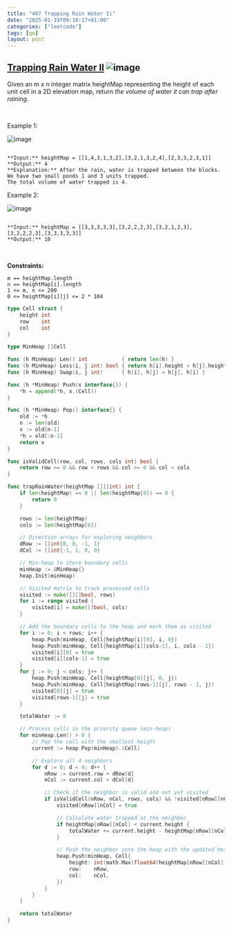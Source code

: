 ```yaml
---
title: "407 Trapping Rain Water Ii"
date: "2025-01-19T09:10:17+01:00"
categories: ["leetcode"]
tags: [go]
layout: post
---
```


## [Trapping Rain Water II](https://leetcode.com/problems/trapping-rain-water-ii) ![image](https://img.shields.io/badge/Difficulty-Hard-red)

Given an m x n integer matrix heightMap representing the height of each unit cell in a 2D elevation map, return *the volume of water it can trap after raining*.

 

Example 1:

![image](https://assets.leetcode.com/uploads/2021/04/08/trap1-3d.jpg)
```

**Input:** heightMap = [[1,4,3,1,3,2],[3,2,1,3,2,4],[2,3,3,2,3,1]]
**Output:** 4
**Explanation:** After the rain, water is trapped between the blocks.
We have two small ponds 1 and 3 units trapped.
The total volume of water trapped is 4.

```

Example 2:

![image](https://assets.leetcode.com/uploads/2021/04/08/trap2-3d.jpg)
```

**Input:** heightMap = [[3,3,3,3,3],[3,2,2,2,3],[3,2,1,2,3],[3,2,2,2,3],[3,3,3,3,3]]
**Output:** 10

```

 

**Constraints:**

	m == heightMap.length
	n == heightMap[i].length
	1 <= m, n <= 200
	0 <= heightMap[i][j] <= 2 * 104

```go
type Cell struct {
	height int
	row    int
	col    int
}

type MinHeap []Cell

func (h MinHeap) Len() int           { return len(h) }
func (h MinHeap) Less(i, j int) bool { return h[i].height < h[j].height }
func (h MinHeap) Swap(i, j int)      { h[i], h[j] = h[j], h[i] }

func (h *MinHeap) Push(x interface{}) {
	*h = append(*h, x.(Cell))
}

func (h *MinHeap) Pop() interface{} {
	old := *h
	n := len(old)
	x := old[n-1]
	*h = old[:n-1]
	return x
}

func isValidCell(row, col, rows, cols int) bool {
	return row >= 0 && row < rows && col >= 0 && col < cols
}

func trapRainWater(heightMap [][]int) int {
	if len(heightMap) == 0 || len(heightMap[0]) == 0 {
		return 0
	}

	rows := len(heightMap)
	cols := len(heightMap[0])

	// Direction arrays for exploring neighbors
	dRow := []int{0, 0, -1, 1}
	dCol := []int{-1, 1, 0, 0}

	// Min-heap to store boundary cells
	minHeap := &MinHeap{}
	heap.Init(minHeap)

	// Visited matrix to track processed cells
	visited := make([][]bool, rows)
	for i := range visited {
		visited[i] = make([]bool, cols)
	}

	// Add the boundary cells to the heap and mark them as visited
	for i := 0; i < rows; i++ {
		heap.Push(minHeap, Cell{heightMap[i][0], i, 0})
		heap.Push(minHeap, Cell{heightMap[i][cols-1], i, cols - 1})
		visited[i][0] = true
		visited[i][cols-1] = true
	}
	for j := 0; j < cols; j++ {
		heap.Push(minHeap, Cell{heightMap[0][j], 0, j})
		heap.Push(minHeap, Cell{heightMap[rows-1][j], rows - 1, j})
		visited[0][j] = true
		visited[rows-1][j] = true
	}

	totalWater := 0

	// Process cells in the priority queue (min-heap)
	for minHeap.Len() > 0 {
		// Pop the cell with the smallest height
		current := heap.Pop(minHeap).(Cell)

		// Explore all 4 neighbors
		for d := 0; d < 4; d++ {
			nRow := current.row + dRow[d]
			nCol := current.col + dCol[d]

			// Check if the neighbor is valid and not yet visited
			if isValidCell(nRow, nCol, rows, cols) && !visited[nRow][nCol] {
				visited[nRow][nCol] = true

				// Calculate water trapped at the neighbor
				if heightMap[nRow][nCol] < current.height {
					totalWater += current.height - heightMap[nRow][nCol]
				}

				// Push the neighbor into the heap with the updated height
				heap.Push(minHeap, Cell{
					height: int(math.Max(float64(heightMap[nRow][nCol]), float64(current.height))),
					row:    nRow,
					col:    nCol,
				})
			}
		}
	}

	return totalWater
}
```